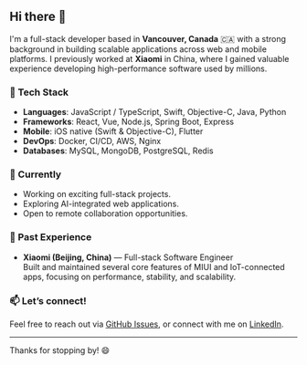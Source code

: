 ## Hi there 👋

I'm a full-stack developer based in **Vancouver, Canada** 🇨🇦 with a strong background in building scalable applications across web and mobile platforms. I previously worked at **Xiaomi** in China, where I gained valuable experience developing high-performance software used by millions.

### 🔧 Tech Stack
- **Languages**: JavaScript / TypeScript, Swift, Objective-C, Java, Python
- **Frameworks**: React, Vue, Node.js, Spring Boot, Express
- **Mobile**: iOS native (Swift & Objective-C), Flutter
- **DevOps**: Docker, CI/CD, AWS, Nginx
- **Databases**: MySQL, MongoDB, PostgreSQL, Redis

### 🚀 Currently
- Working on exciting full-stack projects.
- Exploring AI-integrated web applications.
- Open to remote collaboration opportunities.

### 🌱 Past Experience
- **Xiaomi (Beijing, China)** — Full-stack Software Engineer  
  Built and maintained several core features of MIUI and IoT-connected apps, focusing on performance, stability, and scalability.

### 📫 Let’s connect!
Feel free to reach out via [GitHub Issues](https://github.com/alexlee928/alexlee928/issues), or connect with me on [LinkedIn](https://www.linkedin.com).

---

Thanks for stopping by! 😄

